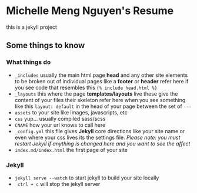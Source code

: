 # Michelle Meng Nguyen's Resume
this is a jekyll project

## Some things to know
### What things do
- ```_includes``` usually the main html page **head** and any other site elements to be broken out of individual pages like a **footer** or **header** refer here if you see code that resembles this ```{% include head.html %}```
- ```_layouts``` this where the page **templates/layouts** live these give the content of your files their skeleton refer here when you see something like this ```layout: default``` in the head of your page between the set of ```---```
- ```assets``` to your site like images, javascripts, etc
- ```css``` yup... usually compiled sass/scss
- ```CNAME``` how your url knows to call here
- ```_config.yml``` this file gives **Jekyll** core directions like your site name or even where your css lives its the settings file. *Please note: you must restart Jekyll if anything is changed here and you want to see the affect*
- ```index.md/index.html``` the first page of your site

### Jekyll
- ```jekyll serve --watch``` to start jekyll to build your site locally 
- ``` ctrl + c``` will stop the jekyll server
